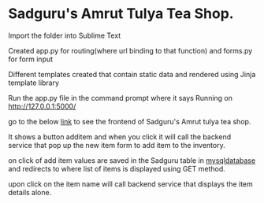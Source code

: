 # Sadguru's Amrut Tulya Tea Shop.

Import the folder into Sublime Text

Created app.py for routing(where url binding to that function) and forms.py for form input

Different templates created that contain static data and rendered using Jinja template library

Run the app.py file in the command prompt where it says Running on http://127.0.0.1:5000/

go to the below [link](http://127.0.0.1:5000/) to see the frontend of Sadguru's Amrut tulya tea shop.

It shows a button additem and when you click it will call the backend service that pop up the new item form to add item to the inventory.

on click of add item values are saved in the Sadguru table in [mysqldatabase](http://localhost/phpmyadmin/sql.php?db=sadguru&table=items&pos=0) and redirects to where list of items is displayed using GET method.

upon click on the item name will call backend service that displays the item details alone.

    
